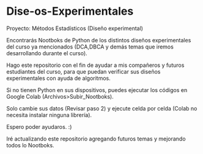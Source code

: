 # Dise-os-Experimentales
Proyecto: Métodos Estadísticos (Diseño experimental)

Encontrarás Nootboks de Python de los distintos diseños experimentales del curso ya mencionados (DCA,DBCA y demás temas que iremos desarrollando durante el curso).

Hago este repositorio con el fin de ayudar a mis compañeros y futuros estudiantes del curso, para que puedan verificar sus diseños experimentales con ayuda de algoritmos.

Si no tienen Python en sus dispositivos, puedes ejecutar los códigos en Google Colab (Archivos>Subir_Nootboks).

Solo cambie sus datos (Revisar paso 2) y ejecute celda por celda (Colab no necesita instalar ninguna librería).

Espero poder ayudaros. :)

Iré actualizando este repositorio agregando futuros temas y mejorando todos lo Nootboks.
